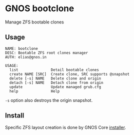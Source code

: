 # GNOS bootclone

Manage ZFS bootable clones

## Usage

```
NAME: bootclone
DESC: Bootable ZFS root clones manager
AUTH: elias@gnos.in

USAGE:
  list               Detail bootable clones
  create NAME [SRC]  Create clone, SRC supports @snapshot
  delete [-s] NAME   Delete clone and origin
  detach [-s] NAME   Detach clone from origin
  update             Update managed grub.cfg
  help               Help
```

`-s` option also destroys the origin snapshot.

## Install

Specific ZFS layout creation is done by GNOS Core [installer](https://github.com/gnos-project/gnos-gnowledge).
